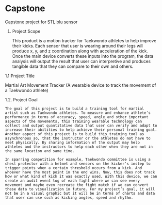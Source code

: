 # Capstone
Capstone project for STL blu sensor

1. Project Scope

	This product is a motion tracker for Taekwondo athletes to help improve their kicks. Each sensor that user is wearing around their legs will produce x, y, and z coordination along with acceleration of the kick. Once the main device converts these inputs into the program, the data analysis will output the result that user can interpretive and produces tangible data that they can compare to their own and others.
	
1.1 Project Title

Martial Art Movement Tracker (A wearable device to track the movement of a Taekwondo athlete)

1.2. Project Goal

	The goal of this project is to build a training tool for martial artist such as Taekwondo athletes. To measure and enhance athlete’s performance in terms of accuracy, speed, angle and other important aspects of the movements, this training wearable technology can collect and output quantitative data that user can verify and adapt to increase their abilities to help achieve their personal training goal. Another aspect of this project is to build this training tool as asynchronous so, that the instructor or the athletes do not have to meet physically. By sharing information of the output may help athletes and the instructors to help each other when they are not in the same location and same time. 
	
	In sparring competition for example, Taekwondo committee is using a chest protector with a helmet and sensors on the kicker’s instep to trigger points when a certain threshold occurs from a kick. And whoever have the most point in the end wins. Now, this does not track how or what kind of kick it was exactly used. With this device, we can create an audit event log of each fight where we can see every movement and maybe even recreate the fight match if we can convert these data to visualization in future. For my project’s goal, it will not be in a visual graphic but it will be in terms of charts and data that user can use such as kicking angles, speed and rhythm.
